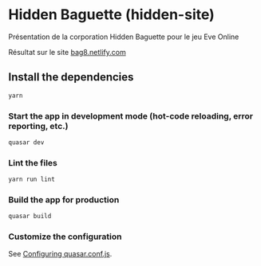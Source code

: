 # Hidden Baguette (hidden-site)

Présentation de la corporation Hidden Baguette pour le jeu Eve Online

Résultat sur le site [bag8.netlify.com](https://bag8.netlify.com/)

## Install the dependencies
```bash
yarn
```

### Start the app in development mode (hot-code reloading, error reporting, etc.)
```bash
quasar dev
```

### Lint the files
```bash
yarn run lint
```

### Build the app for production
```bash
quasar build
```

### Customize the configuration
See [Configuring quasar.conf.js](https://quasar.dev/quasar-cli/quasar-conf-js).
